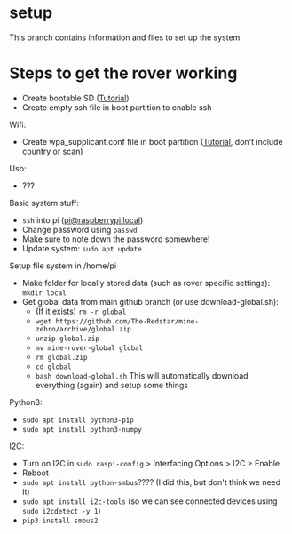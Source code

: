 # setup
This branch contains information and files to set up the system

# Steps to get the rover working
- Create bootable SD ([Tutorial](https://www.raspberrypi.org/documentation/computers/getting-started.html))
- Create empty ssh file in boot partition to enable ssh

Wifi:
- Create wpa_supplicant.conf file in boot partition ([Tutorial](https://www.raspberrypi-spy.co.uk/2017/04/manually-setting-up-pi-wifi-using-wpa_supplicant-conf/), don't include country or scan)

Usb:
- ???

Basic system stuff:
- `ssh` into pi (pi@raspberrypi.local)
- Change password using `passwd`
- Make sure to note down the password somewhere!
- Update system: `sudo apt update`

Setup file system in /home/pi
- Make folder for locally stored data (such as rover specific settings): `mkdir local`
- Get global data from main github branch (or use download-global.sh):
  - (If it exists) `rm -r global`
  - `wget https://github.com/The-Redstar/mine-zebro/archive/global.zip`
  - `unzip global.zip`
  - `mv mine-rover-global global`
  - `rm global.zip`
  - `cd global`
  - `bash download-global.sh` This will automatically download everything (again) and setup some things

Python3:
- `sudo apt install python3-pip`
- `sudo apt install python3-numpy`

I2C:
- Turn on I2C in `sudo raspi-config` > Interfacing Options > I2C > Enable
- Reboot
- `sudo apt install python-smbus`???? (I did this, but don't think we need it)
- `sudo apt install i2c-tools` (so we can see connected devices using `sudo i2cdetect -y 1`)
- `pip3 install smbus2`


